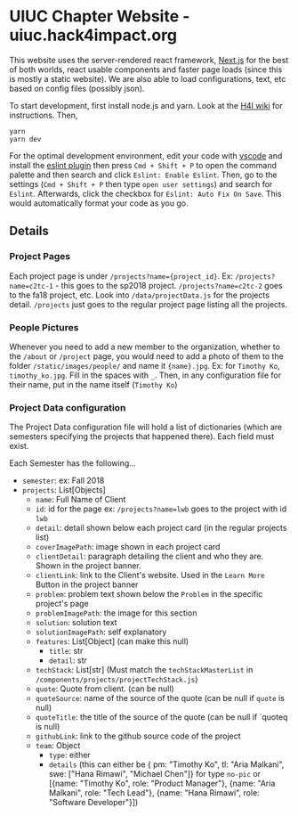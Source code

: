 # UIUC Chapter Website - uiuc.hack4impact.org

This website uses the server-rendered react framework, [Next.js](http://nextjs.org) for the best of both worlds, react usable components and faster page loads (since this is mostly a static website). We are also able to load configurations, text, etc based on config files (possibly json).

To start development, first install node.js and yarn. Look at the [H4I wiki](https://github.com/hack4impact-uiuc/wiki/wiki/Mac-Setup) for instructions. Then,
```
yarn
yarn dev
```

For the optimal development environment, edit your code with [vscode](https://code.visualstudio.com/) and install the [eslint plugin](https://marketplace.visualstudio.com/items?itemName=dbaeumer.vscode-eslint) then press `Cmd + Shift + P` to open the command palette and then search and click `Eslint: Enable Eslint`. Then, go to the settings (`Cmd + Shift + P` then type `open user settings`) and search for `Eslint`. Afterwards, click the checkbox for `Eslint: Auto Fix On Save`. This would automatically format your code as you go.


## Details
### Project Pages
Each project page is under `/projects?name={project_id}`. Ex: `/projects?name=c2tc-1` - this goes to the sp2018 project. `/projects?name=c2tc-2` goes to the fa18 project, etc. Look into `/data/projectData.js` for the projects detail. `/projects` just goes to the regular project page listing all the projects.

### People Pictures
Whenever you need to add a new member to the organization, whether to the `/about` or `/project` page, you would need to add a photo of them to the folder `/static/images/people/` and name it `{name}.jpg`. Ex: for `Timothy Ko`, `timothy_ko.jpg`. Fill in the spaces with `_`. Then, in any configuration file for their name, put in the name itself (`Timothy Ko`)

### Project Data configuration
The Project Data configuration file will hold a list of dictionaries (which are semesters specifying the projects that happened there). Each field must exist.


Each Semester has the following...
- `semester`: <str> ex: Fall 2018
- `projects`: List[Objects]
    - `name`: Full Name of Client
    - `id`: id for the page ex: `/projects?name=lwb` goes to the project with id `lwb`
    - `detail`: detail shown below each project card (in the regular projects list)
    - `coverImagePath`: image shown in each project card
    - `clientDetail`: paragraph detailing the client and who they are. Shown in the project banner.
    - `clientLink`: link to the Client's website. Used in the `Learn More` Button in the project banner
    - `problem`: problem text shown below the `Problem` in the specific project's page
    - `problemImagePath`: the image for this section
    - `solution`: solution text
    - `solutionImagePath`: self explanatory
    - `features`: List[Object] (can make this null)
        - `title`: str
        - `detail`: str
    - `techStack`: List[str] (Must match the `techStackMasterList` in `/components/projects/projectTechStack.js`)
    - `quote`: Quote from client. (can be null) 
    - `quoteSource`: name of the source of the quote (can be null if `quote` is null)
    - `quoteTitle`: the title of the source of the quote (can be null if `quoteq is null)
    - `githubLink`: link to the github source code of the project
    - `team`: Object
        - `type`: either 
        - `details` (this can either be { pm: "Timothy Ko", tl: "Aria Malkani", swe: ["Hana Rimawi", "Michael Chen"]} for type `no-pic` or [{name: "Timothy Ko", role: "Product Manager"}, {name: "Aria Malkani", role: "Tech Lead"}, {name: "Hana Rimawi", role: "Software Developer"}])
